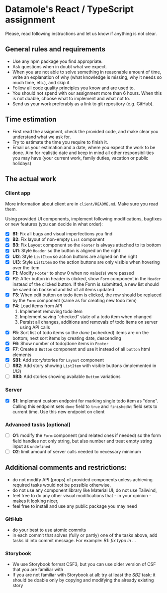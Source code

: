 # Datamole's React / TypeScript assignment

Please, read following instructions and let us know if anything is not clear.

## General rules and requirements

- Use any npm package you find appropriate.
- Ask questions when in doubt what we expect.
- When you are not able to solve something in reasonable amount of time, write an explanation of why
  (what knowledge is missing, why it needs so much time, etc.), and skip it.
- Follow all code quality principles you know and are used to.
- You should not spend with our assignment more than 6 hours.
  When this is not doable, choose what to implement and what not to.
- Send us your work preferably as a link to git repository (e.g. GitHub).

## Time estimation

- First read the assigment, check the provided code, and make clear you understand what we ask for.
- Try to estimate the time you require to finish it.
- Email us your estimation and a date, where you expect the work to be done.
  Aim for realistic date and keep in mind all other responsibilities you may have
  (your current work, family duties, vacation or public holidays)

## The actual work

### Client app

More information about client are in `client/README.md`. Make sure you read them.

Using provided UI components, implement following modifications, bugfixes or new features (you can decide in what order):

- [x] **B1**: Fix all bugs and visual imperfections you find
- [x] **B2**: Fix layout of non-empty `List` component
- [x] **B3**: Fix Layout component so the `Footer` is always attached to its bottom
- [x] **UI1**: Style `Header` so the button is aligned on the right
- [x] **UI2**: Style `ListItem` so action buttons are aligned on the right
- [x] **UI3**: Style `ListItem` so the action buttons are only visible when hovering over the item
- [x] **F1**: Modify `Footer` to show 0 when no value(s) were passed
- [x] **F2**: After button in header is clicked, show `Form` component in the `Header` instead of the clicked button. If the Form is submitted, a new list should be saved on backend and list of all items updated
- [x] **F3**: When edit button on todo item is clicked, the row should be replaced by the `Form` component (same as for creating new todo item)
- [x] **F4**: Load items from API
  1.  Implement removing todo item
  1.  Implement saving "checked" state of a todo item when changed
  1.  Persist all changes, additions and removals of todo items on server using API calls
- [x] **F5**: Sort list of todo items so the _done_ (=checked) items are on the bottom; next sort items by creating date, descending
- [x] **F6**: Show number of todo/done items in `Footer`
- [x] **F7**: Create a `Button` component and use it instead of all `button` html elements
- [x] **SB1**: Add story/stories for `Layout` component
- [ ] **SB2**: Add story showing `ListItem` with visible buttons (implemented in _UI3_)
- [ ] **SB3**: Add stories showing available `Button` variations

### Server

- [x] **S1**: Implement custom endpoint for marking single todo item as "done". Calling this endpoint sets `done` field to `true` and `finishedAt` field sets to current time. Use this new endpoint on client

### Advanced tasks (optional)

- [ ] **O1**: modify the `Form` component (and related ones if needed) so the form field handles not only string, but also number and treat empty string input as `undefined`
- [ ] **O2**: limit amount of server calls needed to necessary minimum

## Additional comments and restrictions:

- do not modify API (props) of provided components unless achieving required tasks would not be possible otherwise,
- do not use any component library like Material UI; do not use Tailwind,
- feel free to do any other visual modifications that - in your opinion - makes it looking nicer,
- feel free to install and use any public package you may need

### GitHub

- do your best to use atomic commits
- in each commit that solves (fully or partly) one of the tasks above, add tasks id into commit message. For example: _B1: fix typo in ..._

### Storybook

- We use Storybook format CSF3, but you can use older version of CSF that you are familiar with
- If you are not familiar with Storybook at all: try at least the _SB2_ task; it should be doable only by copying and modifying the already existing story
